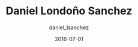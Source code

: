 ---
layout: author
title: "Daniel Londoño Sanchez"
author: daniel_lsanchez
permalink: /blog/authors/daniel_lsanchez/
date: 2016-07-01
---